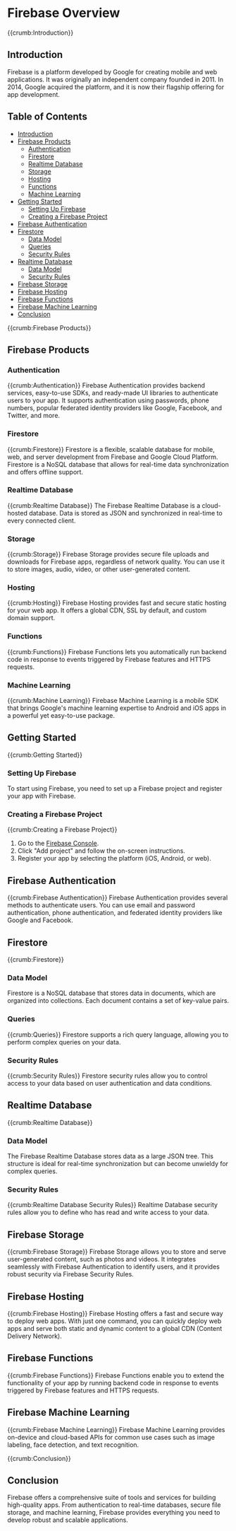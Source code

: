 # Firebase Overview

{{crumb:Introduction}}
## Introduction

Firebase is a platform developed by Google for creating mobile and web applications. It was originally an independent company founded in 2011. In 2014, Google acquired the platform, and it is now their flagship offering for app development.

## Table of Contents
- [Introduction](#introduction)
- [Firebase Products](#firebase-products)
  - [Authentication](#authentication)
  - [Firestore](#firestore)
  - [Realtime Database](#realtime-database)
  - [Storage](#storage)
  - [Hosting](#hosting)
  - [Functions](#functions)
  - [Machine Learning](#machine-learning)
- [Getting Started](#getting-started)
  - [Setting Up Firebase](#setting-up-firebase)
  - [Creating a Firebase Project](#creating-a-firebase-project)
- [Firebase Authentication](#firebase-authentication)
- [Firestore](#firestore)
  - [Data Model](#data-model)
  - [Queries](#queries)
  - [Security Rules](#security-rules)
- [Realtime Database](#realtime-database)
  - [Data Model](#realtime-database-data-model)
  - [Security Rules](#realtime-database-security-rules)
- [Firebase Storage](#firebase-storage)
- [Firebase Hosting](#firebase-hosting)
- [Firebase Functions](#firebase-functions)
- [Firebase Machine Learning](#firebase-machine-learning)
- [Conclusion](#conclusion)

{{crumb:Firebase Products}}
## Firebase Products

### Authentication

{{crumb:Authentication}}
Firebase Authentication provides backend services, easy-to-use SDKs, and ready-made UI libraries to authenticate users to your app. It supports authentication using passwords, phone numbers, popular federated identity providers like Google, Facebook, and Twitter, and more.

### Firestore

{{crumb:Firestore}}
Firestore is a flexible, scalable database for mobile, web, and server development from Firebase and Google Cloud Platform. Firestore is a NoSQL database that allows for real-time data synchronization and offers offline support.

### Realtime Database

{{crumb:Realtime Database}}
The Firebase Realtime Database is a cloud-hosted database. Data is stored as JSON and synchronized in real-time to every connected client.

### Storage

{{crumb:Storage}}
Firebase Storage provides secure file uploads and downloads for Firebase apps, regardless of network quality. You can use it to store images, audio, video, or other user-generated content.

### Hosting

{{crumb:Hosting}}
Firebase Hosting provides fast and secure static hosting for your web app. It offers a global CDN, SSL by default, and custom domain support.

### Functions

{{crumb:Functions}}
Firebase Functions lets you automatically run backend code in response to events triggered by Firebase features and HTTPS requests.

### Machine Learning

{{crumb:Machine Learning}}
Firebase Machine Learning is a mobile SDK that brings Google's machine learning expertise to Android and iOS apps in a powerful yet easy-to-use package.

## Getting Started

{{crumb:Getting Started}}
### Setting Up Firebase

To start using Firebase, you need to set up a Firebase project and register your app with Firebase.

### Creating a Firebase Project

{{crumb:Creating a Firebase Project}}
1. Go to the [Firebase Console](https://console.firebase.google.com/).
2. Click "Add project" and follow the on-screen instructions.
3. Register your app by selecting the platform (iOS, Android, or web).

## Firebase Authentication

{{crumb:Firebase Authentication}}
Firebase Authentication provides several methods to authenticate users. You can use email and password authentication, phone authentication, and federated identity providers like Google and Facebook.

## Firestore

{{crumb:Firestore}}
### Data Model

Firestore is a NoSQL database that stores data in documents, which are organized into collections. Each document contains a set of key-value pairs.

### Queries

{{crumb:Queries}}
Firestore supports a rich query language, allowing you to perform complex queries on your data.

### Security Rules

{{crumb:Security Rules}}
Firestore security rules allow you to control access to your data based on user authentication and data conditions.

## Realtime Database

{{crumb:Realtime Database}}
### Data Model

The Firebase Realtime Database stores data as a large JSON tree. This structure is ideal for real-time synchronization but can become unwieldy for complex queries.

### Security Rules

{{crumb:Realtime Database Security Rules}}
Realtime Database security rules allow you to define who has read and write access to your data.

## Firebase Storage

{{crumb:Firebase Storage}}
Firebase Storage allows you to store and serve user-generated content, such as photos and videos. It integrates seamlessly with Firebase Authentication to identify users, and it provides robust security via Firebase Security Rules.

## Firebase Hosting

{{crumb:Firebase Hosting}}
Firebase Hosting offers a fast and secure way to deploy web apps. With just one command, you can quickly deploy web apps and serve both static and dynamic content to a global CDN (Content Delivery Network).

## Firebase Functions

{{crumb:Firebase Functions}}
Firebase Functions enable you to extend the functionality of your app by running backend code in response to events triggered by Firebase features and HTTPS requests.

## Firebase Machine Learning

{{crumb:Firebase Machine Learning}}
Firebase Machine Learning provides on-device and cloud-based APIs for common use cases such as image labeling, face detection, and text recognition.

{{crumb:Conclusion}}
## Conclusion

Firebase offers a comprehensive suite of tools and services for building high-quality apps. From authentication to real-time databases, secure file storage, and machine learning, Firebase provides everything you need to develop robust and scalable applications.

